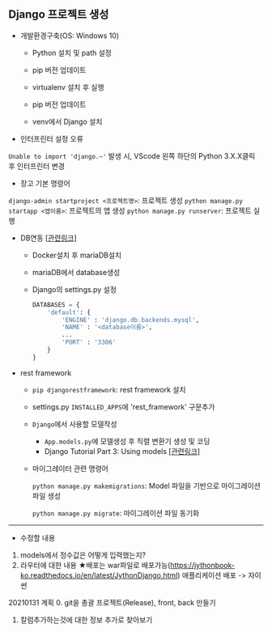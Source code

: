 ## Django 프로젝트 생성

- 개발환경구축(OS: Windows 10)

  - Python 설치 및 path 설정
  - pip 버전 업데이트

  - virtualenv 설치 후 실행

  - pip 버전 업데이트

  - venv에서 Django 설치



- 인터프린터 설정 오류

`Unable to import 'django.~'` 발생 시, VScode 왼쪽 하단의 Python 3.X.X클릭 후 인터프린터 변경



- 장고 기본 명령어

`django-admin startproject <프로젝트명>`: 프로젝트 생성
`python manage.py startapp <앱이름>`: 프로젝트의 앱 생성
`python manage.py runserver`: 프로젝트 실행



- DB연동 [[관련링크]](https://cjh5414.github.io/django-rest-framework/)

  - Docker설치 후 mariaDB설치

  - mariaDB에서 database생성

  - Django의 settings.py 설정

    ```python
    DATABASES = {
    	'default': {
    		'ENGINE' : 'django.db.backends.mysql',
    		'NAME' : '<database이름>',
    		...
    		'PORT' : '3306'
    	}
    }
    ```

    

- rest framework

  - `pip djangorestframework`: rest framework 설치

  - settings.py `INSTALLED_APPS`에 'rest_framework' 구문추가

  - `Django`에서 사용할 모델작성

    - `App.models.py`에 모델생성 후 직렬 변환기 생성 및 코딩
    - Django Tutorial Part 3: Using models [[관련링크]](https://developer.mozilla.org/ko/docs/Learn/Server-side/Django/Models)

  - 마이그레이터 관련 명령어

    `python manage.py makemigrations`: Model 파일을 기반으로 마이그레이션 파일 생성

    `python manage.py migrate`: 마이그레이션 파일 동기화



---

- 수정할 내용

1. models에서 정수값은 어떻게 입력했는지?
2. 라우터에 대한 내용
    ★배포는 war파일로 배포가능(https://jythonbook-ko.readthedocs.io/en/latest/JythonDjango.html) 애플리케이션 배포
    -> 자이썬

20210131 계획
0. git을 총괄 프로젝트(Release), front, back 만들기 
1. 칼럼추가하는것에 대한 정보 추가로 찾아보기